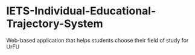 # IETS-Individual-Educational-Trajectory-System
Web-based application that helps students choose their field of study for UrFU

